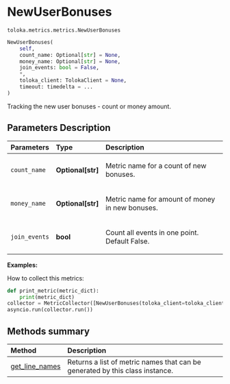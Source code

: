 # NewUserBonuses
`toloka.metrics.metrics.NewUserBonuses`

```python
NewUserBonuses(
    self,
    count_name: Optional[str] = None,
    money_name: Optional[str] = None,
    join_events: bool = False,
    *,
    toloka_client: TolokaClient = None,
    timeout: timedelta = ...
)
```

Tracking the new user bonuses - count or money amount.

## Parameters Description

| Parameters | Type | Description |
| :----------| :----| :-----------|
`count_name`|**Optional\[str\]**|<p>Metric name for a count of new bonuses.</p>
`money_name`|**Optional\[str\]**|<p>Metric name for amount of money in new bonuses.</p>
`join_events`|**bool**|<p>Count all events in one point.  Default False.</p>

**Examples:**

How to collect this metrics:
```python
def print_metric(metric_dict):
    print(metric_dict)
collector = MetricCollector([NewUserBonuses(toloka_client=toloka_client)], print_metric)
asyncio.run(collector.run())
```
## Methods summary

| Method | Description |
| :------| :-----------|
[get_line_names](toloka.metrics.metrics.NewUserBonuses.get_line_names.md)| Returns a list of metric names that can be generated by this class instance.

